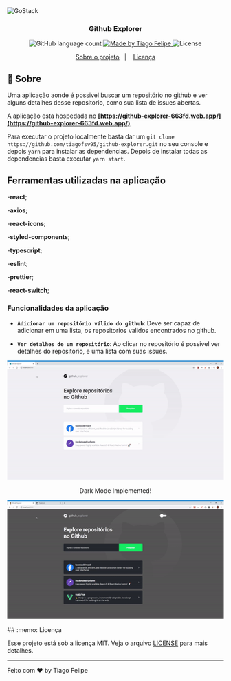 <img alt="GoStack" src="https://storage.googleapis.com/golden-wind/bootcamp-gostack/header-desafios.png" />

<h3 align="center">
  Github Explorer
</h3>

<p align="center">
  <img alt="GitHub language count" src="https://img.shields.io/github/languages/count/rocketseat/bootcamp-gostack-desafios?color=%2304D361">

  <a href="https://www.linkedin.com/in/tiago-felipe-sanches-vieira-457764139/r">
    <img alt="Made by Tiago Felipe" src="https://img.shields.io/badge/made%20by-Tiago%20Felipe-%2304D361">
  </a>

  <img alt="License" src="https://img.shields.io/badge/license-MIT-%2304D361">
</p>

<p align="center">
  <a href="#rocket">Sobre o projeto</a>&nbsp;&nbsp;&nbsp;|&nbsp;&nbsp;&nbsp;
  <a href="#memo-licença">Licença</a>
</p>

## :rocket: Sobre

Uma aplicação aonde é possivel buscar um repositório no github e ver alguns detalhes desse repositorio, como sua lista de issues abertas.

A aplicação esta hospedada no **[https://github-explorer-663fd.web.app/](https://github-explorer-663fd.web.app/)**

Para executar o projeto localmente basta dar um `git clone https://github.com/tiagofsv95/github-explorer.git` no seu console e depois `yarn` para instalar as dependencias. Depois de instalar todas as dependencias basta executar `yarn start`.

## Ferramentas utilizadas na aplicação

-**react**;

-**axios**;

-**react-icons**;

-**styled-components**;

-**typescript**;

-**eslint**;

-**prettier**;

-**react-switch**;

### Funcionalidades da aplicação

- **`Adicionar um repositório válido do github`**: Deve ser capaz de adicionar em uma lista, os repositorios validos encontrados no github.

- **`Ver detalhes de um repositório`**: Ao clicar no repositório é possivel ver detalhes do repositorio, e uma lista com suas issues.

<div align="center">

![Desafio Demo](demo/demo.gif)

Dark Mode Implemented!

![Desafio Demo](demo/demo-dark-mode.gif)

</div>
## :memo: Licença

Esse projeto está sob a licença MIT. Veja o arquivo [LICENSE](LICENSE) para mais detalhes.

---

Feito com ❤️ by Tiago Felipe
